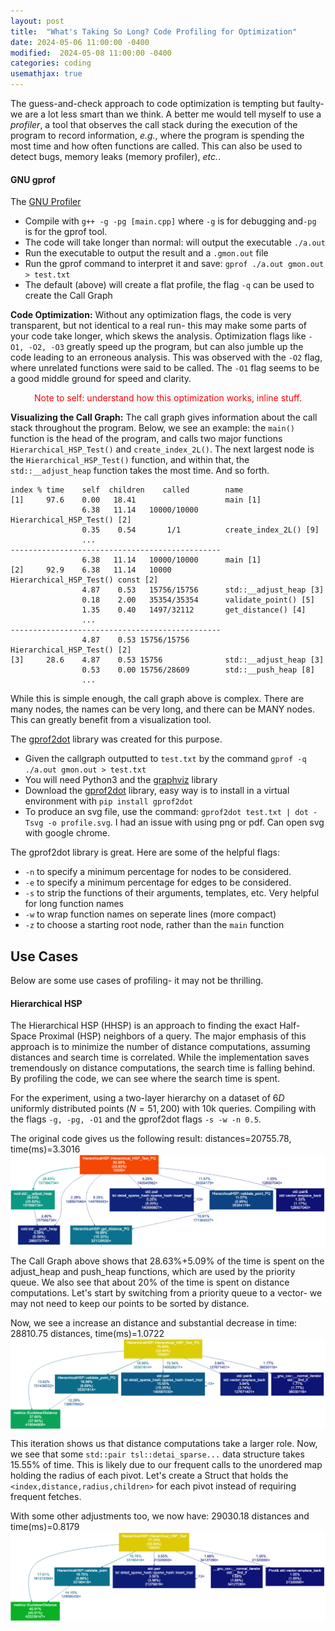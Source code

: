 ```yaml
---
layout: post
title:  "What's Taking So Long? Code Profiling for Optimization"
date: 2024-05-06 11:00:00 -0400
modified:  2024-05-08 11:00:00 -0400
categories: coding
usemathjax: true
---
```


The guess-and-check approach to code optimization is tempting but faulty- we are a lot less smart than we think. A 
better me would tell myself to use a *profiler*, a tool that observes the call stack during the execution of the program
to record information, *e.g.*, where the program is spending the most time and how often functions are called. This can
also be used to detect bugs, memory leaks (memory profiler), *etc.*.

#### GNU gprof
The [GNU Profiler](https://ftp.gnu.org/old-gnu/Manuals/gprof-2.9.1/html_mono/gprof.html) 

  - Compile with `g++ -g -pg [main.cpp]` where `-g` is for debugging and`-pg` is for the gprof tool.
  - The code will take longer than normal: will output the executable `./a.out`
  - Run the executable to output the result and a `.gmon.out` file
  - Run the gprof command to interpret it and save: `gprof ./a.out gmon.out > test.txt`
  - The default (above) will create a flat profile, the flag `-q` can be used to create the Call Graph

**Code Optimization:** Without any optimization flags, the code is very transparent, but not identical to a real run- 
this may make some parts of your code take longer, which skews the analysis. Optimization flags like `-O1, -O2, -O3`
greatly speed up the program, but can also jumble up the code leading to an erroneous analysis. This was observed with
the `-O2` flag, where unrelated functions were said to be called. The `-O1` flag seems to be a good middle ground for 
speed and clarity. 

<p style="text-align: center; color: red;"> Note to self: understand how this optimization works, inline stuff.</p>

**Visualizing the Call Graph:**
The call graph gives information about the call stack throughout the program. Below, we see an example: the `main()` 
function is the head of the program, and calls two major functions `Hierarchical_HSP_Test()` and `create_index_2L()`. 
The next largest node is the `Hierarchical_HSP_Test()` function, and within that, the `std::__adjust_heap` function 
takes the most time. And so forth.
~~~
index % time    self  children    called        name
[1]     97.6    0.00   18.41                    main [1]
                6.38   11.14   10000/10000      Hierarchical_HSP_Test() [2]
                0.35    0.54       1/1          create_index_2L() [9]
                ...
-----------------------------------------------
                6.38   11.14   10000/10000      main [1]
[2]     92.9    6.38   11.14   10000            Hierarchical_HSP_Test() const [2]
                4.87    0.53   15756/15756      std::__adjust_heap [3]
                0.18    2.00   35354/35354      validate_point() [5]
                1.35    0.40   1497/32112       get_distance() [4]
                ...
-----------------------------------------------
                4.87    0.53 15756/15756        Hierarchical_HSP_Test() [2]
[3]     28.6    4.87    0.53 15756              std::__adjust_heap [3]
                0.53    0.00 15756/28609        std::__push_heap [8]
                ...
~~~
While this is simple enough, the call graph above is complex. There are many nodes, the names can be 
very long, and there can be MANY nodes. This can greatly benefit from a visualization tool. 

The [gprof2dot](https://github.com/jrfonseca/gprof2dot) library was created for this purpose.
- Given the callgraph outputted to `test.txt` by the command `gprof -q ./a.out gmon.out > test.txt`
- You will need Python3 and the [graphviz](https://graphviz.org/) library
- Download the [gprof2dot](https://github.com/jrfonseca/gprof2dot) library, easy way is to install in a virtual 
environment with `pip install gprof2dot`
- To produce an svg file, use the command: `gprof2dot test.txt | dot -Tsvg -o profile.svg`. I had an issue with 
using png or pdf. Can open svg with google chrome.

The gprof2dot library is great. Here are some of the helpful flags:
- `-n` to specify a minimum percentage for nodes to be considered.
- `-e` to specify a minimum percentage for edges to be considered.
- `-s` to strip the functions of their arguments,  templates, etc. Very helpful for long function names
- `-w` to wrap function names on seperate lines (more compact)
- `-z` to choose a starting root node, rather than the `main` function

## Use Cases
Below are some use cases of profiling- it may not be thrilling. 

#### Hierarchical HSP
The Hierarchical HSP (HHSP) is an approach to finding the exact Half-Space Proximal (HSP) neighbors of a query. The major emphasis of this approach is to minimize the number of distance computations, assuming distances and search time is 
correlated. While the implementation saves tremendously on distance computations, the search time is falling behind. 
By profiling the code, we can see where the search time is spent. 

For the experiment, using a two-layer hierarchy on a dataset of $6D$ uniformly distributed points ($N=51,200$) with 10k 
queries. Compiling with the flags `-g, -pg, -O1` and the gprof2dot flags `-s -w -n 0.5`.

The original code gives us the following result: distances=20755.78, time(ms)=3.3016
<img class="center" style="display:block; margin-left: auto; margin-right: auto; max-height: 400px;" src="/assets/images/coding/profiling/profiling-HHSP-v1.png"/>

The Call Graph above shows that 28.63%+5.09% of the time is spent on the adjust_heap and push_heap functions, which are 
used by the priority queue. We also see that about 20% of the time is spent on distance computations. Let's start by 
switching from a priority queue to a vector- we may not need to keep our points to be sorted by distance.  

Now, we see a increase an distance and substantial decrease in time: 28810.75 distances, time(ms)=1.0722
<img class="center" style="display:block; margin-left: auto; margin-right: auto; max-height: 400px;" src="/assets/images/coding/profiling/profiling-HHSP-v2.png"/>

This iteration shows us that distance computations take a larger role. Now, we see that some `std::pair tsl::detai_sparse...`
data structure takes 15.55% of time. This is likely due to our frequent calls to the unordered map holding the radius 
of each pivot. Let's create a Struct that holds the `<index,distance,radius,children>` for each pivot instead
of requiring frequent fetches. 

With some other adjustments too, we now have: 29030.18 distances and time(ms)=0.8179
<img class="center" style="display:block; margin-left: auto; margin-right: auto; max-height: 400px;" src="/assets/images/coding/profiling/profiling-HHSP-v3.png"/>


